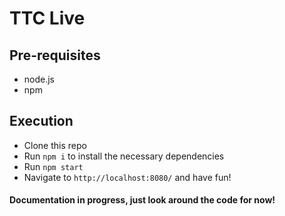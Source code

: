 # TTC Live

## Pre-requisites
- node.js
- npm

## Execution
- Clone this repo
- Run ```npm i``` to install the necessary dependencies
- Run ```npm start```
- Navigate to ```http://localhost:8080/``` and have fun!


#### Documentation in progress, just look around the code for now!